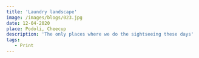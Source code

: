 ```yaml
---
title: 'Laundry landscape'
image: /images/blogs/023.jpg
date: 12-04-2020
place: Podoli, Cheecup
description: 'The only places where we do the sightseeing these days'
tags:
   - Print
---
```

